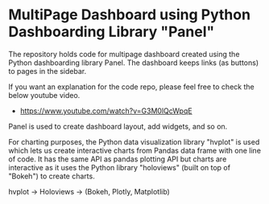 # MultiPage Dashboard using Python Dashboarding Library "Panel"

The repository holds code for multipage dashboard created using the Python dashboarding library Panel. The dashboard keeps links (as buttons) to pages in the sidebar.

If you want an explanation for the code repo, please feel free to check the below youtube video.

* https://www.youtube.com/watch?v=G3M0lQcWpqE

Panel is used to create dashboard layout, add widgets, and so on. 

For charting purposes, the Python data visualization library "hvplot" is used which lets us create interactive charts from Pandas data frame with one line of code.
It has the same API as pandas plotting API but charts are interactive as it uses the Python library "holoviews" (built on top of "Bokeh") to create charts.

hvplot -> Holoviews -> (Bokeh, Plotly, Matplotlib)
